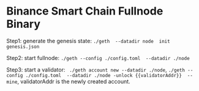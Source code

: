# Binance Smart Chain Fullnode Binary


Step1: generate the genesis state: `./geth  --datadir node  init genesis.json`

Step2: start fullnode: `./geth --config ./config.toml  --datadir ./node`

Step3: start a validator: ` ./geth account new --datadir ./node`, `./geth --config ./config.toml  --datadir ./node -unlock {{validatorAddr}}  --mine`, validatorAddr is the newly created account.
